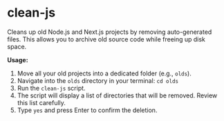 # clean-js

Cleans up old Node.js and Next.js projects by removing auto-generated files. This allows you to archive old source code while freeing up disk space.

**Usage:**

1.  Move all your old projects into a dedicated folder (e.g., `olds`).
2.  Navigate into the `olds` directory in your terminal: `cd olds`
3.  Run the `clean-js` script.
4.  The script will display a list of directories that will be removed. Review this list carefully.
5.  Type `yes` and press Enter to confirm the deletion.
